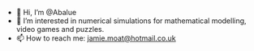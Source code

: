 - 👋 Hi, I’m @Abalue
- 👀 I’m interested in numerical simulations for mathematical modelling, video games and puzzles.
- 📫 How to reach me: jamie.moat@hotmail.co.uk

<!---
Abalue/Abalue is a ✨ special ✨ repository because its `README.md` (this file) appears on your GitHub profile.
You can click the Preview link to take a look at your changes.
--->
